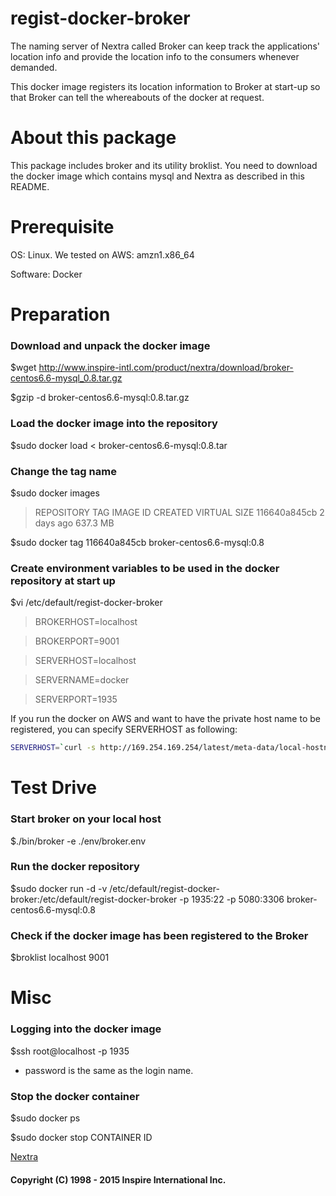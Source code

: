 # regist-docker-broker
The naming server of Nextra called Broker can keep track the applications' location info and provide the location info to the consumers whenever demanded.

This docker image registers its location information to Broker at start-up so that Broker can tell the whereabouts of the docker at request.

# About this package
This package includes broker and its utility broklist. You need to download the docker image which contains mysql and Nextra as described in this README.

# Prerequisite
OS: Linux. We tested on AWS: amzn1.x86_64

Software: Docker

# Preparation
### Download and unpack the docker image
$wget http://www.inspire-intl.com/product/nextra/download/broker-centos6.6-mysql_0.8.tar.gz

$gzip -d broker-centos6.6-mysql:0.8.tar.gz

### Load the docker image into the repository
$sudo docker load < broker-centos6.6-mysql:0.8.tar

### Change the tag name
$sudo docker images
> REPOSITORY  TAG IMAGE ID CREATED VIRTUAL SIZE
> <none>  <none>  116640a845cb  2 days ago  637.3 MB

$sudo docker tag 116640a845cb broker-centos6.6-mysql:0.8

### Create environment variables to be used in the docker repository at start up
$vi /etc/default/regist-docker-broker
> BROKERHOST=localhost

> BROKERPORT=9001

> SERVERHOST=localhost

> SERVERNAME=docker

> SERVERPORT=1935

If you run the docker on AWS and want to have the private host name to be registered, you can specify SERVERHOST as following:

```sh
SERVERHOST=`curl -s http://169.254.169.254/latest/meta-data/local-hostname`
```

# Test Drive
### Start broker on your local host
$./bin/broker -e ./env/broker.env

### Run the docker repository
$sudo docker run -d -v /etc/default/regist-docker-broker:/etc/default/regist-docker-broker -p 1935:22 -p 5080:3306 broker-centos6.6-mysql:0.8

### Check if the docker image has been registered to the Broker
$broklist localhost 9001

# Misc
### Logging into the docker image
$ssh root@localhost -p 1935

 * password is the same as the login name.

### Stop the docker container
$sudo docker ps

$sudo docker stop  CONTAINER ID

[Nextra](http://www.inspire-intl.com/product/product_nextra.html)

#### Copyright (C) 1998 - 2015  Inspire International Inc.
